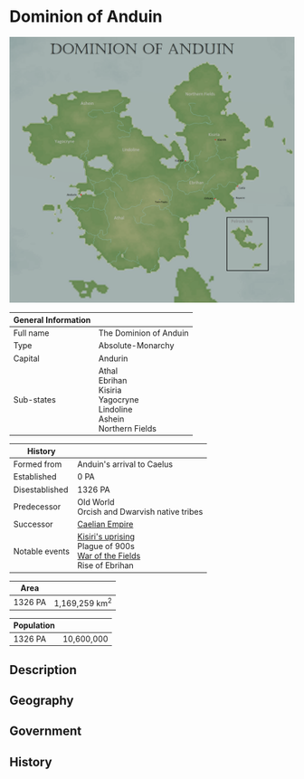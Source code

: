 # Dominion of Anduin

![](../../Media/dominion_of_anduin.png)

| General Information | |
| - | - |
| Full name | The Dominion of Anduin |
| Type | Absolute-Monarchy |
| Capital | Andurin |
| Sub-states | Athal<br>Ebrihan<br>Kisiria<br>Yagocryne<br>Lindoline<br>Ashein<br>Northern Fields

| History | |
| - | - |
| Formed from | Anduin's arrival to Caelus |
| Established | 0 PA |
| Disestablished | 1326 PA |
| Predecessor | Old World<br>Orcish and Dwarvish native tribes |
| Successor | [Caelian Empire](caelian_empire.md) |
| Notable events | [Kisiri's uprising](../../Characters/kisiri.md#fall-into-darkness)<br>Plague of 900s<br>[War of the Fields](../../Events/war_of_the_fields.md)<br>Rise of Ebrihan |

| Area | |
| - | - |
| 1326 PA | 1,169,259 km<sup>2</sup> |

| Population | |
| - | - |
| 1326 PA | 10,600,000 |

## Description

## Geography

## Government

## History